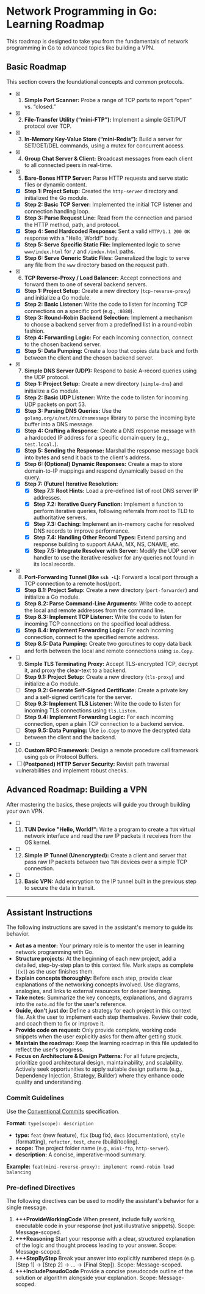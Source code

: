 # Network Programming in Go: Learning Roadmap

This roadmap is designed to take you from the fundamentals of network programming in Go to advanced topics like building a VPN.

## Basic Roadmap

This section covers the foundational concepts and common protocols.

- [x] 1. **Simple Port Scanner:** Probe a range of TCP ports to report “open” vs. “closed.”
- [x] 2. **File-Transfer Utility (“mini-FTP”):** Implement a simple GET/PUT protocol over TCP.
- [x] 3. **In-Memory Key-Value Store (“mini-Redis”):** Build a server for SET/GET/DEL commands, using a mutex for concurrent access.
- [x] 4. **Group Chat Server & Client:** Broadcast messages from each client to all connected peers in real-time.
- [x] 5. **Bare-Bones HTTP Server:** Parse HTTP requests and serve static files or dynamic content.
  - [x] **Step 1: Project Setup:** Created the `http-server` directory and initialized the Go module.
  - [x] **Step 2: Basic TCP Server:** Implemented the initial TCP listener and connection handling loop.
  - [x] **Step 3: Parse Request Line:** Read from the connection and parsed the HTTP method, path, and protocol.
  - [x] **Step 4: Send Hardcoded Response:** Sent a valid `HTTP/1.1 200 OK` response with a "Hello, World!" body.
  - [x] **Step 5: Serve Specific Static File:** Implemented logic to serve `www/index.html` for `/` and `/index.html` paths.
  - [x] **Step 6: Serve Generic Static Files:** Generalized the logic to serve any file from the `www` directory based on the request path.
- [x] 6. **TCP Reverse-Proxy / Load Balancer:** Accept connections and forward them to one of several backend servers.
  - [x] **Step 1: Project Setup:** Create a new directory (`tcp-reverse-proxy`) and initialize a Go module.
  - [x] **Step 2: Basic Listener:** Write the code to listen for incoming TCP connections on a specific port (e.g., `:8080`).
  - [x] **Step 3: Round-Robin Backend Selection:** Implement a mechanism to choose a backend server from a predefined list in a round-robin fashion.
  - [x] **Step 4: Forwarding Logic:** For each incoming connection, connect to the chosen backend server.
  - [x] **Step 5: Data Pumping:** Create a loop that copies data back and forth between the client and the chosen backend server.
- [x] 7. **Simple DNS Server (UDP):** Respond to basic A-record queries using the UDP protocol.
  - [x] **Step 1: Project Setup:** Create a new directory (`simple-dns`) and initialize a Go module.
  - [x] **Step 2: Basic UDP Listener:** Write the code to listen for incoming UDP packets on port 53.
  - [x] **Step 3: Parsing DNS Queries:** Use the `golang.org/x/net/dns/dnsmessage` library to parse the incoming byte buffer into a DNS message.
  - [x] **Step 4: Crafting a Response:** Create a DNS response message with a hardcoded IP address for a specific domain query (e.g., `test.local.`).
  - [x] **Step 5: Sending the Response:** Marshal the response message back into bytes and send it back to the client's address.
  - [x] **Step 6: (Optional) Dynamic Responses:** Create a map to store domain-to-IP mappings and respond dynamically based on the query.
  - [x] **Step 7: (Future) Iterative Resolution:**
    - [x] **Step 7.1: Root Hints:** Load a pre-defined list of root DNS server IP addresses.
    - [x] **Step 7.2: Iterative Query Function:** Implement a function to perform iterative queries, following referrals from root to TLD to authoritative servers.
    - [x] **Step 7.3: Caching:** Implement an in-memory cache for resolved DNS records to improve performance.
    - [x] **Step 7.4: Handling Other Record Types:** Extend parsing and response building to support AAAA, MX, NS, CNAME, etc.
    - [x] **Step 7.5: Integrate Resolver with Server:** Modify the UDP server handler to use the iterative resolver for any queries not found in its local records.
- [x] 8. **Port-Forwarding Tunnel (like `ssh -L`):** Forward a local port through a TCP connection to a remote host/port.
  - [x] **Step 8.1: Project Setup:** Create a new directory (`port-forwarder`) and initialize a Go module.
  - [x] **Step 8.2: Parse Command-Line Arguments:** Write code to accept the local and remote addresses from the command line.
  - [x] **Step 8.3: Implement TCP Listener:** Write the code to listen for incoming TCP connections on the specified local address.
  - [x] **Step 8.4: Implement Forwarding Logic:** For each incoming connection, connect to the specified remote address.
  - [x] **Step 8.5: Data Pumping:** Create two goroutines to copy data back and forth between the local and remote connections using `io.Copy`.
- [ ] 9. **Simple TLS Terminating Proxy:** Accept TLS-encrypted TCP, decrypt it, and proxy the clear-text to a backend.
  - [ ] **Step 9.1: Project Setup:** Create a new directory (`tls-proxy`) and initialize a Go module.
  - [ ] **Step 9.2: Generate Self-Signed Certificate:** Create a private key and a self-signed certificate for the server.
  - [ ] **Step 9.3: Implement TLS Listener:** Write the code to listen for incoming TLS connections using `tls.Listen`.
  - [ ] **Step 9.4: Implement Forwarding Logic:** For each incoming connection, open a plain TCP connection to a backend service.
  - [ ] **Step 9.5: Data Pumping:** Use `io.Copy` to move the decrypted data between the client and the backend.
- [ ] 10. **Custom RPC Framework:** Design a remote procedure call framework using `gob` or Protocol Buffers.
- [ ] **(Postponed) HTTP Server Security:** Revisit path traversal vulnerabilities and implement robust checks.

## Advanced Roadmap: Building a VPN

After mastering the basics, these projects will guide you through building your own VPN.

- [ ] 11. **TUN Device "Hello, World!":** Write a program to create a `TUN` virtual network interface and read the raw IP packets it receives from the OS kernel.
- [ ] 12. **Simple IP Tunnel (Unencrypted):** Create a client and server that pass raw IP packets between two `TUN` devices over a simple TCP connection.
- [ ] 13. **Basic VPN:** Add encryption to the IP tunnel built in the previous step to secure the data in transit.

---

## Assistant Instructions

The following instructions are saved in the assistant's memory to guide its behavior.

- **Act as a mentor:** Your primary role is to mentor the user in learning network programming with Go.
- **Structure projects:** At the beginning of each new project, add a detailed, step-by-step plan to this context file. Mark steps as complete (`[x]`) as the user finishes them.
- **Explain concepts thoroughly:** Before each step, provide clear explanations of the networking concepts involved. Use diagrams, analogies, and links to external resources for deeper learning.
- **Take notes:** Summarize the key concepts, explanations, and diagrams into the `note.md` file for the user's reference.
- **Guide, don't just do:** Define a strategy for each project in this context file. Ask the user to implement each step themselves. Review their code, and coach them to fix or improve it.
- **Provide code on request:** Only provide complete, working code snippets when the user explicitly asks for them after getting stuck.
- **Maintain the roadmap:** Keep the learning roadmap in this file updated to reflect the user's progress.
- **Focus on Architecture & Design Patterns:** For all future projects, prioritize good architectural design, maintainability, and scalability. Actively seek opportunities to apply suitable design patterns (e.g., Dependency Injection, Strategy, Builder) where they enhance code quality and understanding.

### Commit Guidelines

Use the [Conventional Commits](https://www.conventionalcommits.org/) specification.

**Format:** `type(scope): description`

*   **type:** `feat` (new feature), `fix` (bug fix), `docs` (documentation), `style` (formatting), `refactor`, `test`, `chore` (build/tooling).
*   **scope:** The project folder name (e.g., `mini-ftp`, `http-server`).
*   **description:** A concise, imperative-mood summary.

**Example:** `feat(mini-reverse-proxy): implement round-robin load balancing`

### Pre-defined Directives

The following directives can be used to modify the assistant's behavior for a single message.

1. **+++ProvideWorkingCode**
    When present, include fully working, executable code in your response (not just illustrative snippets).
    Scope: Message-scoped.
2. **+++Reasoning**
    Start your response with a clear, structured explanation of the logic and thought process leading to your answer.
    Scope: Message-scoped.
3. **+++StepByStep**
    Break your answer into explicitly numbered steps (e.g. [Step 1] → [Step 2] → … → [Final Step]).
    Scope: Message-scoped.
4. **+++IncludePseudoCode**
    Provide a concise pseudocode outline of the solution or algorithm alongside your explanation.
    Scope: Message-scoped.
